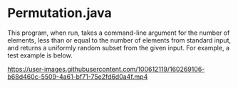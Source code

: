 # Permutation.java
This program, when run, takes a command-line argument for the number of elements,
less than or equal to the number of elements from standard input, and returns a 
uniformly random subset from the given input. 
For example, a test example is below.

https://user-images.githubusercontent.com/100612119/160269106-b68d460c-5509-4a61-bf71-75e2fd6d0a4f.mp4


